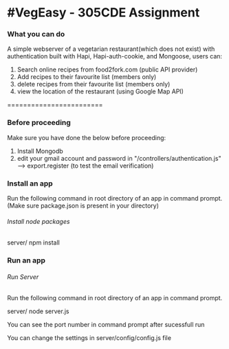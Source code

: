 #VegEasy - 305CDE Assignment
========================
### What you can do

A simple webserver of a vegetarian restaurant(which does not exist) with authentication built with Hapi, Hapi-auth-cookie, and Mongoose, users can:
1) Search online recipes from food2fork.com (public API provider)
2) Add recipes to their favourite list (members only)
3) delete recipes from their favourite list (members only)
4) view the location of the restaurant (using Google Map API)

========================

### Before proceeding
Make sure you have done the below before proceeding:
1) Install Mongodb
2) edit your gmail account and password in "/controllers/authentication.js" --> export.register
(to test the email verification)


### Install an app

Run the following command in root directory of an app in command prompt.
(Make sure package.json is present in your directory)

###### *Install node packages*

server/ npm install

### Run an app

###### *Run Server*

Run the following command in root directory of an app in command prompt.

server/ node server.js

You can see the port number in command prompt after sucessfull run

You can change the settings in server/config/config.js file
